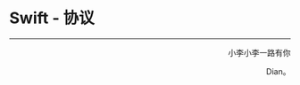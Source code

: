 # Swift - 协议

















------

<p align="right" color="orange">	小李小李一路有你</p><p align="right" color="orange">	Dian。</p>	
